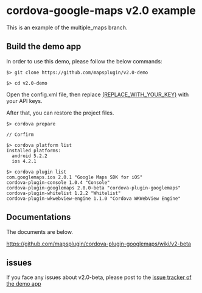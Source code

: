 # cordova-google-maps v2.0 example

This is an example of the multiple_maps branch.

## Build the demo app

In order to use this demo, please follow the below commands:

```
$> git clone https://github.com/mapsplugin/v2.0-demo

$> cd v2.0-demo

```

Open the config.xml file, then replace [(REPLACE_WITH_YOUR_KEY)](https://github.com/mapsplugin/v2.0-demo/blob/master/config.xml#L35-L36) with your API keys.

After that, you can restore the project files.

```
$> cordova prepare

// Corfirm

$> cordova platform list
Installed platforms:
  android 5.2.2
  ios 4.2.1

$> cordova plugin list
com.googlemaps.ios 2.0.1 "Google Maps SDK for iOS"
cordova-plugin-console 1.0.4 "Console"
cordova-plugin-googlemaps 2.0.0-beta "cordova-plugin-googlemaps"
cordova-plugin-whitelist 1.2.2 "Whitelist"
cordova-plugin-wkwebview-engine 1.1.0 "Cordova WKWebView Engine"
```


## Documentations

The documents are below.

https://github.com/mapsplugin/cordova-plugin-googlemaps/wiki/v2-beta

## issues

If you face any issues about v2.0-beta, please post to the [issue tracker of the demo app](https://github.com/mapsplugin/v2.0-demo/issues)
